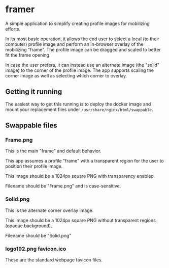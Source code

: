 # framer

A simple application to simplify creating profile images for mobilizing efforts.

In its most basic operation, it allows the end user to select a local (to their computer) profile
image and perform an in-browser overlay of the mobilizing "frame". The profile image can be 
dragged and scaled to better fit the frame opening.

In case the user prefers, it can instead use an alternate image (the "solid" image) to the corner
of the profile image. The app supports scaling the corner image as well as selecting which corner
to overlay.

## Getting it running

The easiest way to get this running is to deploy the docker image and mount your replacement files
under `/usr/share/nginx/html/swappable`.

## Swappable files

### Frame.png
This is the main "frame" and default behavior.

This app assumes a profile "frame" with a transparent region for the user to position their profile
image.

This image should be a 1024px square PNG with transparency enabled.

Filename should be "Frame.png" and is case-sensitive.

### Solid.png
This is the alternate corner overlay image.

This image should be a 1024px square PNG without transparent regions (opaque background). 

Filename should be "Solid.png"


### logo192.png favicon.ico
These are the standard webpage favicon files.
